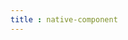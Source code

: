 ```yaml
---
title : native-component
---
```


<!-- ## native-component -->

<!-- UTSCOMJSON.native-component.name -->

<!-- UTSCOMJSON.native-component.description -->

<!-- UTSCOMJSON.native-component.compatibility -->

<!-- UTSCOMJSON.native-component.attribute -->

<!-- UTSCOMJSON.native-component.event -->

<!-- UTSCOMJSON.native-component.component_type -->

<!-- UTSCOMJSON.native-component.children -->

<!-- UTSCOMJSON.native-component.example -->

<!-- UTSCOMJSON.native-component.reference -->
